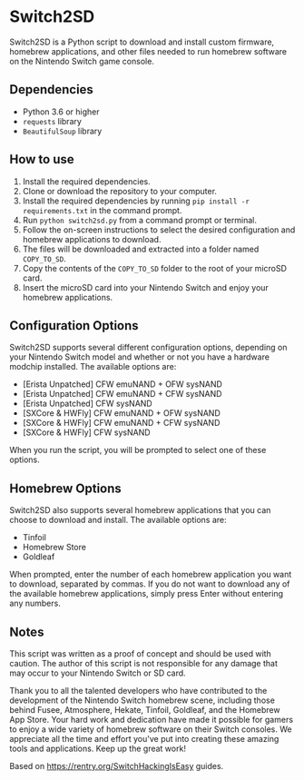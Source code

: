 # Switch2SD

Switch2SD is a Python script to download and install custom firmware, homebrew applications, and other files needed to run homebrew software on the Nintendo Switch game console.

## Dependencies
- Python 3.6 or higher
- `requests` library
- `BeautifulSoup` library

## How to use
1. Install the required dependencies.
2. Clone or download the repository to your computer.
3. Install the required dependencies by running `pip install -r requirements.txt` in the command prompt.
4. Run `python switch2sd.py` from a command prompt or terminal.
5. Follow the on-screen instructions to select the desired configuration and homebrew applications to download.
6. The files will be downloaded and extracted into a folder named `COPY_TO_SD`.
7. Copy the contents of the `COPY_TO_SD` folder to the root of your microSD card.
8. Insert the microSD card into your Nintendo Switch and enjoy your homebrew applications.

## Configuration Options
Switch2SD supports several different configuration options, depending on your Nintendo Switch model and whether or not you have a hardware modchip installed. The available options are:

- [Erista Unpatched] CFW emuNAND + OFW sysNAND
- [Erista Unpatched] CFW emuNAND + CFW sysNAND
- [Erista Unpatched] CFW sysNAND
- [SXCore & HWFly] CFW emuNAND + OFW sysNAND
- [SXCore & HWFly] CFW emuNAND + CFW sysNAND
- [SXCore & HWFly] CFW sysNAND

When you run the script, you will be prompted to select one of these options.

## Homebrew Options
Switch2SD also supports several homebrew applications that you can choose to download and install. The available options are:

- Tinfoil
- Homebrew Store
- Goldleaf

When prompted, enter the number of each homebrew application you want to download, separated by commas. If you do not want to download any of the available homebrew applications, simply press Enter without entering any numbers.

## Notes

This script was written as a proof of concept and should be used with caution. The author of this script is not responsible for any damage that may occur to your Nintendo Switch or SD card.

Thank you to all the talented developers who have contributed to the development of the Nintendo Switch homebrew scene, including those behind Fusee, Atmosphere, Hekate, Tinfoil, Goldleaf, and the Homebrew App Store. Your hard work and dedication have made it possible for gamers to enjoy a wide variety of homebrew software on their Switch consoles. We appreciate all the time and effort you've put into creating these amazing tools and applications. Keep up the great work!

Based on https://rentry.org/SwitchHackingIsEasy guides.